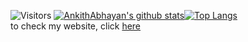 ![Visitors](https://api.ghprofile.me/view?username=AnkithAbhayan&label=Visitors)
[![AnkithAbhayan's github stats](https://github-readme-stats.vercel.app/api?username=AnkithAbhayan&show_icons=true&theme=merko)](https://github.com/AnkithAbhayan/github-readme-stats)[![Top Langs](https://github-readme-stats.vercel.app/api/top-langs/?username=AnkithAbhayan)](https://github.com/AnkithAbhayan/AnkithAbhayan)  
to check my website, click [here](https://www.youtube.com/watch?v=j5a0jTc9S10) 

